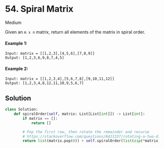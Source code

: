 # 54. Spiral Matrix

Medium

Given an `m x n` matrix, return all elements of the matrix in spiral order.

#### Example 1:

```
Input: matrix = [[1,2,3],[4,5,6],[7,8,9]]
Output: [1,2,3,6,9,8,7,4,5]
```

#### Example 2:

```
Input: matrix = [[1,2,3,4],[5,6,7,8],[9,10,11,12]]
Output: [1,2,3,4,8,12,11,10,9,5,6,7]
```

## Solution

```python
class Solution:
    def spiralOrder(self, matrix: List[List[int]]) -> List[int]:
        if matrix == []:
            return []

        # Pop the first row, then rotate the remainder and recurse
        # https://stackoverflow.com/questions/8421337/rotating-a-two-dimensional-array-in-python
        return list(matrix.pop(0)) + self.spiralOrder(list(zip(*matrix))[::-1])
```
